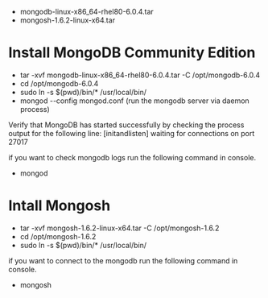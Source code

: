 - mongodb-linux-x86_64-rhel80-6.0.4.tar
- mongosh-1.6.2-linux-x64.tar

# Install MongoDB Community Edition

- tar -xvf mongodb-linux-x86_64-rhel80-6.0.4.tar -C /opt/mongodb-6.0.4
- cd /opt/mongodb-6.0.4
- sudo ln -s $(pwd)/bin/\* /usr/local/bin/
- mongod --config mongod.conf (run the mongodb server via daemon process)

Verify that MongoDB has started successfully by checking the process output for the following line:
[initandlisten] waiting for connections on port 27017

if you want to check mongodb logs run the following command in console.

- mongod

# Intall Mongosh

- tar -xvf mongosh-1.6.2-linux-x64.tar -C /opt/mongosh-1.6.2
- cd /opt/mongosh-1.6.2
- sudo ln -s $(pwd)/bin/\* /usr/local/bin/

if you want to connect to the mongodb run the following command in console.

- mongosh
